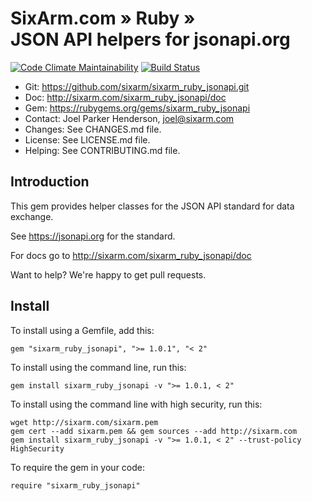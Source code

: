 # SixArm.com » Ruby » <br> JSON API helpers for jsonapi.org

<!--header-open-->

[![Code Climate Maintainability](https://api.codeclimate.com/v1/badges/$id/maintainability)](https://codeclimate.com/github/SixArm/$dir/maintainability)
[![Build Status](https://travis-ci.org/SixArm/sixarm_ruby_jsonapi.git.png)](https://travis-ci.org/SixArm/sixarm_ruby_jsonapi.git)

* Git: <https://github.com/sixarm/sixarm_ruby_jsonapi.git>
* Doc: <http://sixarm.com/sixarm_ruby_jsonapi/doc>
* Gem: <https://rubygems.org/gems/sixarm_ruby_jsonapi>
* Contact: Joel Parker Henderson, <joel@sixarm.com>
* Changes: See CHANGES.md file.
* License: See LICENSE.md file.
* Helping: See CONTRIBUTING.md file.

<!--header-shut-->


## Introduction

This gem provides helper classes for the JSON API standard for data exchange.

See https://jsonapi.org for the standard.

For docs go to <http://sixarm.com/sixarm_ruby_jsonapi/doc>

Want to help? We're happy to get pull requests.


<!--install-opent-->

## Install

To install using a Gemfile, add this:

    gem "sixarm_ruby_jsonapi", ">= 1.0.1", "< 2"

To install using the command line, run this:

    gem install sixarm_ruby_jsonapi -v ">= 1.0.1, < 2"

To install using the command line with high security, run this:

    wget http://sixarm.com/sixarm.pem
    gem cert --add sixarm.pem && gem sources --add http://sixarm.com
    gem install sixarm_ruby_jsonapi -v ">= 1.0.1, < 2" --trust-policy HighSecurity

To require the gem in your code:

    require "sixarm_ruby_jsonapi"

<!--install-shut-->
